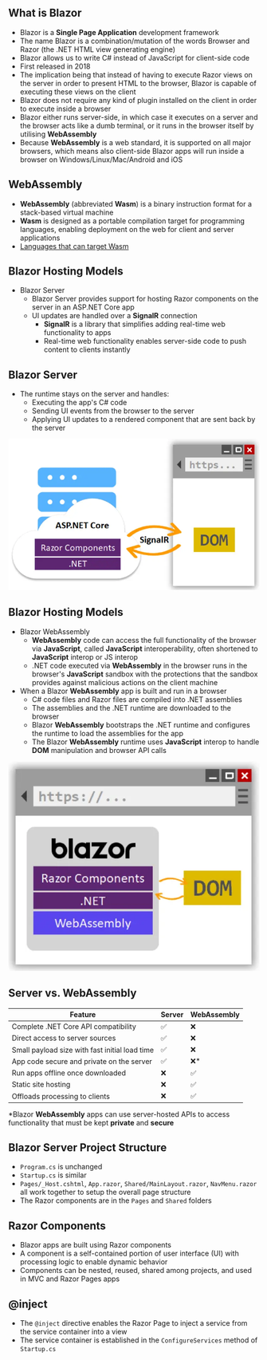 ## What is Blazor

- Blazor is a __Single Page Application__ development framework
- The name Blazor is a combination/mutation of the words Browser and Razor (the
  .NET HTML view generating engine)
- Blazor allows us to write C# instead of JavaScript for client-side code
- First released in 2018
- The implication being that instead of having to execute Razor views on the
  server in order to present HTML to the browser, Blazor is capable of executing
  these views on the client
- Blazor does not require any kind of plugin installed on the client in order to
  execute inside a browser
- Blazor either runs server-side, in which case it executes on a server and the
  browser acts like a dumb terminal, or it runs in the browser itself by
  utilising __WebAssembly__
- Because __WebAssembly__ is a web standard, it is supported on all major browsers,
  which means also client-side Blazor apps will run inside a browser on
  Windows/Linux/Mac/Android and iOS

## WebAssembly

- __WebAssembly__ (abbreviated __Wasm__) is a binary instruction format for a
  stack-based virtual machine
- __Wasm__ is designed as a portable compilation target for programming languages,
  enabling deployment on the web for client and server applications
- [Languages that can target Wasm](https://github.com/appcypher/awesome-wasm-langs)

## Blazor Hosting Models

- Blazor Server
  - Blazor Server provides support for hosting Razor components on the server in
    an ASP.NET Core app
  - UI updates are handled over a __SignalR__ connection
    - __SignalR__ is a library that simplifies adding real-time web functionality to
      apps
    - Real-time web functionality enables server-side code to push content to
      clients instantly

## Blazor Server

- The runtime stays on the server and handles:
  - Executing the app's C# code
  - Sending UI events from the browser to the server
  - Applying UI updates to a rendered component that are sent back by the server

![](../images/16.blazor-1.webp)

## Blazor Hosting Models

- Blazor WebAssembly
  - __WebAssembly__ code can access the full functionality of the browser via
    __JavaScript__, called __JavaScript__ interoperability, often shortened to
    __JavaScript__ interop or JS interop
  - .NET code executed via __WebAssembly__ in the browser runs in the browser's
    __JavaScript__ sandbox with the protections that the sandbox provides against
    malicious actions on the client machine
- When a Blazor __WebAssembly__ app is built and run in a browser
  - C# code files and Razor files are compiled into .NET assemblies
  - The assemblies and the .NET runtime are downloaded to the browser
  - Blazor __WebAssembly__ bootstraps the .NET runtime and configures the runtime to
    load the assemblies for the app
  - The Blazor __WebAssembly__ runtime uses __JavaScript__ interop to handle __DOM__
    manipulation and browser API calls

![](../images/16.blazor-2.webp)

## Server vs. WebAssembly

| Feature                                        | Server | WebAssembly |
| ---------------------------------------------- | ------ | ----------- |
| Complete .NET Core API compatibility           | ✅     | ❌           |
| Direct access to server sources                | ✅     | ❌           |
| Small payload size with fast initial load time | ✅     | ❌           |
| App code secure and private on the server      | ✅     | ❌*          |
| Run apps offline once downloaded               | ❌     | ✅           |
| Static site hosting                            | ❌     | ✅           |
| Offloads processing to clients                 | ❌     | ✅           |

*Blazor __WebAssembly__ apps can use server-hosted APIs to access functionality that
must be kept __private__ and __secure__

## Blazor Server Project Structure

- `Program.cs` is unchanged
- `Startup.cs` is similar
- `Pages/_Host.cshtml`, `App.razor`, `Shared/MainLayout.razor`,
  `NavMenu.razor` all work together to setup the overall page structure
- The Razor components are in the `Pages` and `Shared` folders

## Razor Components

- Blazor apps are built using Razor components
- A component is a self-contained portion of user interface (UI) with processing
  logic to enable dynamic behavior
- Components can be nested, reused, shared among projects, and used in MVC and
  Razor Pages apps

## @inject

- The `@inject` directive enables the Razor Page to inject a service from the
  service container into a view
- The service container is established in the `ConfigureServices` method of
  `Startup.cs`
